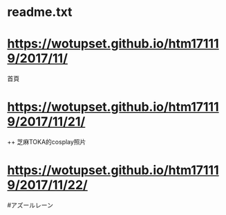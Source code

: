 # readme.txt

# https://wotupset.github.io/htm171119/2017/11/
首頁

# https://wotupset.github.io/htm171119/2017/11/21/
++ 芝麻TOKA的cosplay照片
# https://wotupset.github.io/htm171119/2017/11/22/
#アズールレーン
